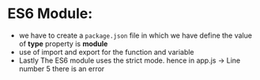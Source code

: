 # ES6 Module:

- we have to create a `package.json` file in which we have define the value of **type** property is **module**
- use of import and export for the function and variable
- Lastly The ES6 module uses the strict mode. hence in app.js -> Line number 5 there is an error
